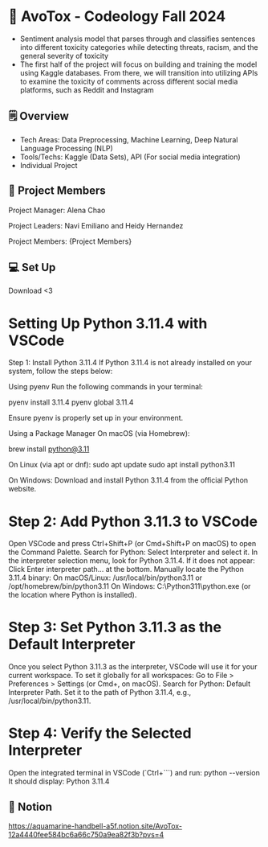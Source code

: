 # 🥑 AvoTox - Codeology Fall 2024
- Sentiment analysis model that parses through and classifies sentences into different toxicity categories while detecting threats, racism, and the general severity of toxicity
- The first half of the project will focus on building and training the model using Kaggle databases. From there, we will transition into utilizing APIs to examine the toxicity of comments across different social media platforms, such as Reddit and Instagram

## 🗒️ Overview 
- Tech Areas: Data Preprocessing, Machine Learning, Deep Natural Language Processing (NLP)
- Tools/Techs: Kaggle (Data Sets), API (For social media integration)
- Individual Project

## 👫 Project Members

Project Manager: Alena Chao

Project Leaders: Navi Emiliano and Heidy Hernandez

Project Members: {Project Members}

## 💻 Set Up

Download <3

# Setting Up Python 3.11.4 with VSCode
Step 1: Install Python 3.11.4
If Python 3.11.4 is not already installed on your system, follow the steps below:

Using pyenv
Run the following commands in your terminal:

pyenv install 3.11.4
pyenv global 3.11.4

Ensure pyenv is properly set up in your environment.


Using a Package Manager
On macOS (via Homebrew):

brew install python@3.11

On Linux (via apt or dnf):
sudo apt update
sudo apt install python3.11

On Windows: Download and install Python 3.11.4 from the official Python website.

# Step 2: Add Python 3.11.3 to VSCode
Open VSCode and press Ctrl+Shift+P (or Cmd+Shift+P on macOS) to open the Command Palette.
Search for Python: Select Interpreter and select it.
In the interpreter selection menu, look for Python 3.11.4. If it does not appear:
Click Enter interpreter path... at the bottom.
Manually locate the Python 3.11.4 binary:
On macOS/Linux: /usr/local/bin/python3.11 or /opt/homebrew/bin/python3.11
On Windows: C:\Python311\python.exe (or the location where Python is installed).

# Step 3: Set Python 3.11.3 as the Default Interpreter
Once you select Python 3.11.3 as the interpreter, VSCode will use it for your current workspace.
To set it globally for all workspaces:
Go to File > Preferences > Settings (or Cmd+, on macOS).
Search for Python: Default Interpreter Path.
Set it to the path of Python 3.11.4, e.g., /usr/local/bin/python3.11.

# Step 4: Verify the Selected Interpreter
Open the integrated terminal in VSCode (`Ctrl+```) and run:
python --version
It should display:
Python 3.11.4

##  💌 Notion
https://aquamarine-handbell-a5f.notion.site/AvoTox-12a4440fee584bc6a66c750a9ea82f3b?pvs=4
